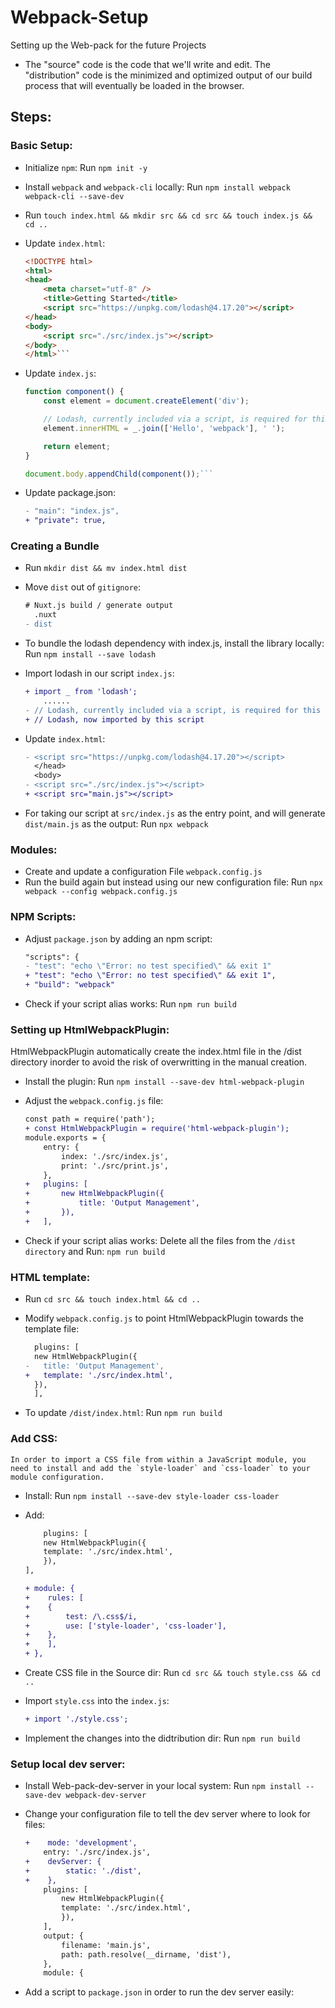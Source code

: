 # Webpack-Setup
Setting up the Web-pack for the future Projects

- The "source" code is the code that we'll write and edit. The "distribution" code is the minimized and optimized output of our build process that will eventually be loaded in the browser.

## Steps:

### Basic Setup:

- Initialize `npm`: Run `npm init -y`
- Install `webpack` and  `webpack-cli` locally: Run `npm install webpack webpack-cli --save-dev`
- Run `touch index.html && mkdir src && cd src && touch index.js && cd ..`
- Update `index.html`:

    ```html
    <!DOCTYPE html>
    <html>
    <head>
        <meta charset="utf-8" />
        <title>Getting Started</title>
        <script src="https://unpkg.com/lodash@4.17.20"></script>
    </head>
    <body>
        <script src="./src/index.js"></script>
    </body>
    </html>```

- Update `index.js`:

    ```js
    function component() {
        const element = document.createElement('div');
    
        // Lodash, currently included via a script, is required for this line to work
        element.innerHTML = _.join(['Hello', 'webpack'], ' ');
    
        return element;
    }
    
    document.body.appendChild(component());```

- Update package.json:

    ```diff
    - "main": "index.js",
    + "private": true,
    ```
### Creating a Bundle

- Run `mkdir dist && mv index.html dist`
- Move `dist` out of `gitignore`:
  
  ```diff
  # Nuxt.js build / generate output
    .nuxt
  - dist
  ```

- To bundle the lodash dependency with index.js, install the library locally: Run `npm install --save lodash`
- Import lodash in our script `index.js`:
  
  ```diff
  + import _ from 'lodash';
      ......
  - // Lodash, currently included via a script, is required for this line to work
  + // Lodash, now imported by this script
  ```

- Update `index.html`:
  
  ```diff
  - <script src="https://unpkg.com/lodash@4.17.20"></script>
    </head>
    <body>
  - <script src="./src/index.js"></script>
  + <script src="main.js"></script>
  ```

- For taking our script at `src/index.js` as the entry point, and will generate `dist/main.js` as the output: Run `npx webpack`

### Modules:

- Create and update a configuration File `webpack.config.js`
- Run the build again but instead using our new configuration file: Run `npx webpack --config webpack.config.js`

### NPM Scripts:

- Adjust `package.json` by adding an npm script:

    ```diff
    "scripts": {
    - "test": "echo \"Error: no test specified\" && exit 1"
    + "test": "echo \"Error: no test specified\" && exit 1",
    + "build": "webpack"
    ```
- Check if your script alias works: Run `npm run build`

### Setting up HtmlWebpackPlugin:
  HtmlWebpackPlugin automatically create the index.html file in the /dist directory inorder to avoid the risk of overwritting in the manual creation.

- Install the plugin: Run `npm install --save-dev html-webpack-plugin`
- Adjust the `webpack.config.js` file:

    ```diff
    const path = require('path');
    + const HtmlWebpackPlugin = require('html-webpack-plugin');
    module.exports = {
        entry: {
            index: './src/index.js',
            print: './src/print.js',
        },
    +   plugins: [
    +       new HtmlWebpackPlugin({
    +           title: 'Output Management',
    +       }),
    +   ],
    ```

- Check if your script alias works: Delete all the files from the `/dist directory` and Run:
`npm run build`

### HTML template:

- Run `cd src && touch index.html && cd ..`
- Modify `webpack.config.js` to point HtmlWebpackPlugin towards the template file:
  
  ```diff
    plugins: [
    new HtmlWebpackPlugin({
  -   title: 'Output Management',
  +   template: './src/index.html',
    }),
    ],
  ```
- To update `/dist/index.html`: Run `npm run build`

### Add CSS:
    In order to import a CSS file from within a JavaScript module, you need to install and add the `style-loader` and `css-loader` to your module configuration.

- Install: Run `npm install --save-dev style-loader css-loader`

- Add:

    ```diff
        plugins: [
        new HtmlWebpackPlugin({
        template: './src/index.html',
        }),
    ],
    
    + module: {
    +    rules: [
    +    {
    +        test: /\.css$/i,
    +        use: ['style-loader', 'css-loader'],
    +    },
    +    ],
    + },
    ```

- Create CSS file in the Source dir: Run `cd src && touch style.css && cd ..`
- Import `style.css` into the `index.js`:
  
  ```diff
  + import './style.css';
  ```

- Implement the changes into the didtribution dir: Run `npm run build`
  
### Setup local dev server:

- Install Web-pack-dev-server in your local system: Run `npm install --save-dev webpack-dev-server`
- Change your configuration file to tell the dev server where to look for files:

    ```diff
    +    mode: 'development',
        entry: './src/index.js',
    +    devServer: {
    +        static: './dist',
    +    },
        plugins: [
            new HtmlWebpackPlugin({
            template: './src/index.html',
            }),
        ],
        output: {
            filename: 'main.js',
            path: path.resolve(__dirname, 'dist'),
        },
        module: {
    ```

- Add a script to `package.json` in order to run the dev server easily: 
